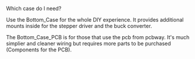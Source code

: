 Which case do I need?

Use the Bottom_Case for the whole DIY experience. It provides additional mounts inside for the stepper driver and the buck converter. 

The Bottom_Case_PCB is for those that use the pcb from pcbway. It's much simplier and cleaner wiring but requires more parts to be purchased (Components for the PCB). 